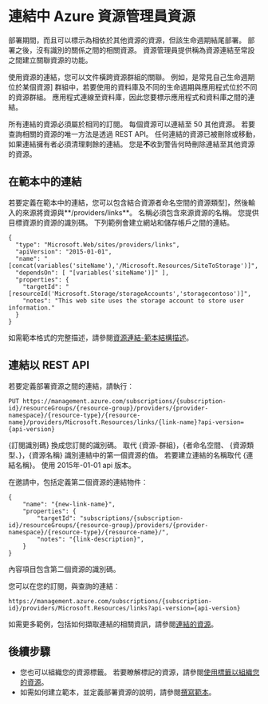 <properties 
    pageTitle="連結中 Azure 資源管理員資源 |Microsoft Azure" 
    description="建立不同的資源群組 Azure 資源管理員] 中的相關資源之間的連結。" 
    services="azure-resource-manager" 
    documentationCenter="" 
    authors="tfitzmac" 
    manager="timlt" 
    editor="tysonn"/>

<tags 
    ms.service="azure-resource-manager" 
    ms.workload="multiple" 
    ms.tgt_pltfrm="na" 
    ms.devlang="na" 
    ms.topic="article" 
    ms.date="08/01/2016" 
    ms.author="tomfitz"/>

# <a name="linking-resources-in-azure-resource-manager"></a>連結中 Azure 資源管理員資源

部署期間，而且可以標示為相依於其他資源的資源，但該生命週期結尾部署。 部署之後，沒有識別的關係之間的相關資源。 資源管理員提供稱為資源連結至常設之間建立關聯資源的功能。

使用資源的連結，您可以文件橫跨資源群組的關聯。 例如，是常見自己生命週期位於某個資源] 群組中，若要使用的資料庫及不同的生命週期與應用程式位於不同的資源群組。 應用程式連線至資料庫，因此您要標示應用程式和資料庫之間的連結。 

所有連結的資源必須屬於相同的訂閱。 每個資源可以連結至 50 其他資源。 若要查詢相關的資源的唯一方法是透過 REST API。 任何連結的資源已被刪除或移動，如果連結擁有者必須清理剩餘的連結。 您是**不**收到警告何時刪除連結至其他資源的資源。

## <a name="linking-in-templates"></a>在範本中的連結

若要定義在範本中的連結，您可以包含結合資源者命名空間的資源類型]，然後輸入的來源將資源與**/providers/links**。 名稱必須包含來源資源的名稱。 您提供目標資源的資源的識別碼。 下列範例會建立網站和儲存帳戶之間的連結。

    {
      "type": "Microsoft.Web/sites/providers/links",
      "apiVersion": "2015-01-01",
      "name": "[concat(variables('siteName'),'/Microsoft.Resources/SiteToStorage')]",
      "dependsOn": [ "[variables('siteName')]" ],
      "properties": {
        "targetId": "[resourceId('Microsoft.Storage/storageAccounts','storagecontoso')]",
        "notes": "This web site uses the storage account to store user information."
      }
    }


如需範本格式的完整描述，請參閱[資源連結-範本結構描述](resource-manager-template-links.md)。

## <a name="linking-with-rest-api"></a>連結以 REST API

若要定義部署資源之間的連結，請執行︰

    PUT https://management.azure.com/subscriptions/{subscription-id}/resourceGroups/{resource-group}/providers/{provider-namespace}/{resource-type}/{resource-name}/providers/Microsoft.Resources/links/{link-name}?api-version={api-version}

{訂閱識別碼} 換成您訂閱的識別碼。 取代 {資源-群組}，{者命名空間、 {資源類型、}，{資源名稱} 識別連結中的第一個資源的值。 若要建立連結的名稱取代 {連結名稱}。 使用 2015年-01-01 api 版本。

在邀請中，包括定義第二個資源的連結物件︰

    {
        "name": "{new-link-name}",
        "properties": {
            "targetId": "subscriptions/{subscription-id}/resourceGroups/{resource-group}/providers/{provider-namespace}/{resource-type}/{resource-name}/",
            "notes": "{link-description}",
        }
    }

內容項目包含第二個資源的識別碼。

您可以在您的訂閱，與查詢的連結︰

    https://management.azure.com/subscriptions/{subscription-id}/providers/Microsoft.Resources/links?api-version={api-version}

如需更多範例，包括如何擷取連結的相關資訊，請參閱[連結的資源](https://msdn.microsoft.com/library/azure/mt238499.aspx)。

## <a name="next-steps"></a>後續步驟

- 您也可以組織您的資源標籤。 若要瞭解標記的資源，請參閱[使用標籤以組織您的資源](resource-group-using-tags.md)。
- 如需如何建立範本，並定義部署資源的說明，請參閱[撰寫範本](resource-group-authoring-templates.md)。
